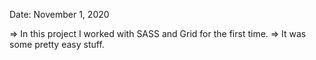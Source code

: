 Date: November 1, 2020

=> In this project I worked with SASS and  Grid for the first time.
=> It was some pretty easy stuff. 
